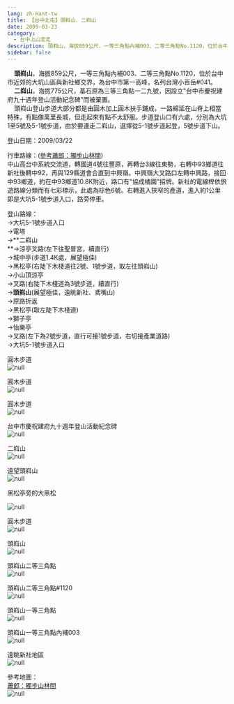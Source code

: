 ```yaml
---
lang: zh-Hant-tw
title: 【台中北屯】頭嵙山、二嵙山
date: 2009-03-23
category: 
  - 台中上山走走
description: 頭嵙山，海拔859公尺，一等三角點內補003、二等三角點No.1120，位於台中市近郊的大坑山區與新社鄉交界，為台中市第一高峰，名列台灣小百岳#041。 二嵙山，海拔775公尺，基石原為三等三角點一二九號，因設立"台中市慶祝建府九十週年登山活動紀念碑"而被棄置。 頭嵙山登山步道大部分都是由圓木加上圓木扶手鋪成，一路綿延在山脊上相當特殊，有點像萬里長城，但走起來有點不太舒服。步道登山口有六處，分別為大坑1至5號及5-1號步道，由於要連走二嵙山，選擇從5-1號步道起登，5號步道下山。
sidebar: false
---
```


    **頭嵙山**，海拔859公尺，一等三角點內補003、二等三角點No.1120，位於台中市近郊的大坑山區與新社鄉交界，為台中市第一高峰，名列台灣小百岳#041。  
    **二嵙山**，海拔775公尺，基石原為三等三角點一二九號，因設立"台中市慶祝建府九十週年登山活動紀念碑"而被棄置。  
    頭嵙山登山步道大部分都是由圓木加上圓木扶手鋪成，一路綿延在山脊上相當特殊，有點像萬里長城，但走起來有點不太舒服。步道登山口有六處，分別為大坑1至5號及5-1號步道，由於要連走二嵙山，選擇從5-1號步道起登，5號步道下山。

登山日期：2009/03/22

行車路線：([參考蕭郎：獨步山林間](http://www.yougoipay.com/kenny/w794/index.htm))  
中山高台中系統交流道，轉國道4號往豐原，再轉台3線往東勢，右轉中93鄉道往新社後轉中92，再與129縣道會合直到中興嶺。中興嶺大叉路口左轉中興路，接回中93鄉道，約在中93鄉道10.8K附近，路口有"協成橘園"招牌。新社的電線桿依旅遊路線分類而有七彩標示，此處為棕色6號。右轉進入狹窄的產道，進入約1公里即是大坑5-1號步道入口，路旁停車。

登山路線：  
→大坑5-1號步道入口  
→電塔  
→**二嵙山  
**→涼亭叉路(左下往聖普宮，續直行)  
→城中亭(步道1.4K處，展望極佳)  
→黑松亭(右陡下木棧道往2號、1號步道，取左往頭嵙山)  
→小山頂涼亭  
→叉路(右陡下木棧道為3號步道，續直行)  
→**頭嵙山**(展望極佳，遠眺新社、鳶嘴山)  
→原路折返  
→黑松亭(取左陡下木棧道)  
→獅子亭  
→怡樂亭  
→叉路(左下為2號步道，直行可接1號步道，右切接產業道路)  
→大坑5-1號步道入口

圓木步道  
![null](image/122681290_l.jpg)

圓木步道  
![null](image/122681292_l.jpg)

圓木步道  
![null](image/122681295_l.jpg)

台中市慶祝建府九十週年登山活動紀念碑  
![null](image/122681306_l.jpg)

二嵙山  
![null](image/122681309_l.jpg)

遠望頭嵙山  
![null](image/122681320_l.jpg)

黑松亭旁的大黑松

  
![null](image/122681325_l.jpg)

圓木步道  
![null](image/122681331_l.jpg)

頭嵙山  
![null](image/122681444_l.jpg)

頭嵙山二等三角點  
![null](image/122681458_l.jpg)

頭嵙山二等三角點#1120  
![null](image/122681461_l.jpg)

頭嵙山一等三角點  
![null](image/122681465_l.jpg)

頭嵙山一等三角點內補003  
![null](image/122681467_l.jpg)

遠眺新社地區  
![null](image/122681469_l.jpg)

參考地圖：  
[蕭郎：獨步山林間](http://www.yougoipay.com/kenny/w794/index.htm)  
![null](image/122681483_l.jpg)